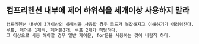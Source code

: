 ## 컴프리헨션 내부에 제어 하위식을 세개이상 사용하지 말라
```bash
컴프리헨션 내부에 3개이상의 하위식을 사용할 경우 코드가 복잡해지고 이해하기가 어려워진다.
루프, 제어문 1개씩, 제어문2개, 루프 2개가 적당하다.
그 이상으로 사용 해야할 경우 일반 제어문, for문을 사용하는 것이 바람직 하다.
```